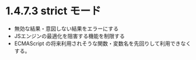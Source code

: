 # 1.4.7.3 strict モード

- 無効な結果・意図しない結果をエラーにする
- JSエンジンの最適化を阻害する機能を制限する
- ECMAScript の将来利用されそうな関数・変数名を先回りして利用できなくする。

